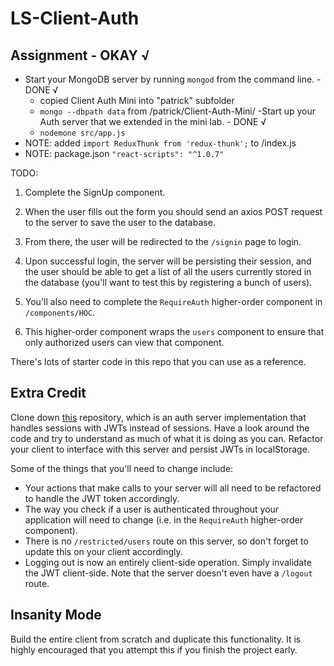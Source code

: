 # LS-Client-Auth

## Assignment - OKAY √
- Start your MongoDB server by running `mongod` from the command line. - DONE √
  - copied Client Auth Mini into "patrick" subfolder
  - `mongo --dbpath data` from /patrick/Client-Auth-Mini/
-Start up your Auth server that we extended in the mini lab. - DONE √
  - `nodemone src/app.js`
- NOTE: added `import ReduxThunk from 'redux-thunk';` to /index.js
- NOTE: package.json `"react-scripts": "^1.0.7"`

TODO:
1. Complete the SignUp component.
2. When the user fills out the form you should send an axios POST request to the server to save the user to the database.
3. From there, the user will be redirected to the `/signin` page to login.
4. Upon successful login, the server will be persisting their session, and the user should be able to get a list of all the users currently stored in the database (you'll want to test this by registering a bunch of users).

1. You'll also need to complete the `RequireAuth` higher-order component in `/components/HOC`.
2. This higher-order component wraps the `users` component to ensure that only authorized users can view that component.

There's lots of starter code in this repo that you can use as a reference.

## Extra Credit
Clone down [this](https://github.com/LambdaSchool/LS-Auth-JWT/tree/solution) repository, which is an auth
server implementation that handles sessions with JWTs instead of sessions. Have a look around the code and
try to understand as much of what it is doing as you can. Refactor your client to interface with this server
and persist JWTs in localStorage.

Some of the things that you'll need to change include:
 * Your actions that make calls to your server will all need to be refactored to handle the JWT token accordingly.
 * The way you check if a user is authenticated throughout your application will need to change (i.e. in the `RequireAuth` higher-order component).
 * There is no `/restricted/users` route on this server, so don't forget to update this on your client accordingly.
 * Logging out is now an entirely client-side operation. Simply invalidate the JWT client-side. Note that the server doesn't even have a `/logout` route.

## Insanity Mode
Build the entire client from scratch and duplicate this functionality. It is highly
encouraged that you attempt this if you finish the project early.
